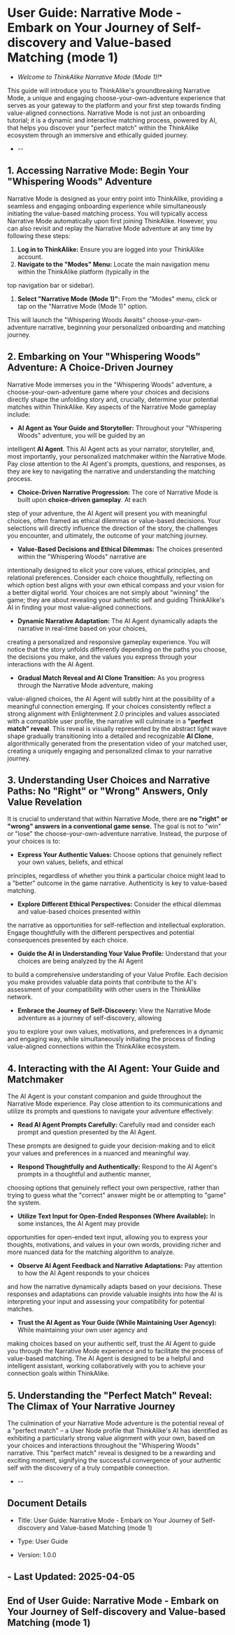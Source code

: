 # User Guide: Narrative Mode - Embark on Your Journey of Self-discovery and Value-based Matching (mode 1)

* *Welcome to ThinkAlike Narrative Mode (Mode 1)!**

This guide will introduce you to ThinkAlike's groundbreaking Narrative Mode, a unique and engaging
choose-your-own-adventure experience that serves as your gateway to the platform and your first step towards finding
value-aligned connections.  Narrative Mode is not just an onboarding tutorial; it is a dynamic and interactive matching
process, powered by AI, that helps you discover your "perfect match" within the ThinkAlike ecosystem through an
immersive and ethically guided journey.

* --

## 1. Accessing Narrative Mode: Begin Your "Whispering Woods" Adventure

Narrative Mode is designed as your entry point into ThinkAlike, providing a seamless and engaging onboarding experience
while simultaneously initiating the value-based matching process.  You will typically access Narrative Mode
automatically upon first joining ThinkAlike.  However, you can also revisit and replay the Narrative Mode adventure at
any time by following these steps:

1. **Log in to ThinkAlike:** Ensure you are logged into your ThinkAlike account.
2. **Navigate to the "Modes" Menu:** Locate the main navigation menu within the ThinkAlike platform (typically in the

top navigation bar or sidebar).

1. **Select "Narrative Mode (Mode 1)":** From the "Modes" menu, click or tap on the "Narrative Mode (Mode 1)" option.

This will launch the "Whispering Woods Awaits" choose-your-own-adventure narrative, beginning your personalized
onboarding and matching journey.

## 2. Embarking on Your "Whispering Woods" Adventure: A Choice-Driven Journey

Narrative Mode immerses you in the "Whispering Woods" adventure, a choose-your-own-adventure game where your choices and
decisions directly shape the unfolding story and, crucially, determine your potential matches within ThinkAlike.  Key
aspects of the Narrative Mode gameplay include:

* **AI Agent as Your Guide and Storyteller:**  Throughout your "Whispering Woods" adventure, you will be guided by an

intelligent **AI Agent**. This AI Agent acts as your narrator, storyteller, and, most importantly, your personalized
matchmaker within the Narrative Mode.  Pay close attention to the AI Agent's prompts, questions, and responses, as they
are key to navigating the narrative and understanding the matching process.

* **Choice-Driven Narrative Progression:** The core of Narrative Mode is built upon **choice-driven gameplay**.  At each

step of your adventure, the AI Agent will present you with meaningful choices, often framed as ethical dilemmas or
value-based decisions.  Your selections will directly influence the direction of the story, the challenges you
encounter, and ultimately, the outcome of your matching journey.

* **Value-Based Decisions and Ethical Dilemmas:** The choices presented within the "Whispering Woods" narrative are

intentionally designed to elicit your core values, ethical principles, and relational preferences.  Consider each choice
thoughtfully, reflecting on which option best aligns with your own ethical compass and your vision for a better digital
world.  Your choices are not simply about "winning" the game; they are about revealing your authentic self and guiding
ThinkAlike's AI in finding your most value-aligned connections.

* **Dynamic Narrative Adaptation:** The AI Agent dynamically adapts the narrative in real-time based on your choices,

creating a personalized and responsive gameplay experience.  You will notice that the story unfolds differently
depending on the paths you choose, the decisions you make, and the values you express through your interactions with the
AI Agent.

* **Gradual Match Reveal and AI Clone Transition:** As you progress through the Narrative Mode adventure, making

value-aligned choices, the AI Agent will subtly hint at the possibility of a meaningful connection emerging.  If your
choices consistently reflect a strong alignment with Enlightenment 2.0 principles and values associated with a
compatible user profile, the narrative will culminate in a **"perfect match" reveal**.  This reveal is visually
represented by the abstract light wave shape gradually transitioning into a detailed and recognizable **AI Clone**,
algorithmically generated from the presentation video of your matched user, creating a uniquely engaging and
personalized climax to your narrative journey.

## 3. Understanding User Choices and Narrative Paths: No "Right" or "Wrong" Answers, Only Value Revelation

It is crucial to understand that within Narrative Mode, there are **no "right" or "wrong" answers in a conventional game
sense.**  The goal is not to "win" or "lose" the choose-your-own-adventure narrative. Instead, the purpose of your
choices is to:

* **Express Your Authentic Values:**  Choose options that genuinely reflect your own values, beliefs, and ethical

principles, regardless of whether you think a particular choice might lead to a "better" outcome in the game narrative. 
Authenticity is key to value-based matching.

* **Explore Different Ethical Perspectives:**  Consider the ethical dilemmas and value-based choices presented within

the narrative as opportunities for self-reflection and intellectual exploration.  Engage thoughtfully with the different
perspectives and potential consequences presented by each choice.

* **Guide the AI in Understanding Your Value Profile:** Understand that your choices are being analyzed by the AI Agent

to build a comprehensive understanding of your Value Profile.  Each decision you make provides valuable data points that
contribute to the AI's assessment of your compatibility with other users in the ThinkAlike network.

* **Embrace the Journey of Self-Discovery:**  View the Narrative Mode adventure as a journey of self-discovery, allowing

you to explore your own values, motivations, and preferences in a dynamic and engaging way, while simultaneously
initiating the process of finding value-aligned connections within the ThinkAlike ecosystem.

## 4. Interacting with the AI Agent: Your Guide and Matchmaker

The AI Agent is your constant companion and guide throughout the Narrative Mode experience.  Pay close attention to its
communications and utilize its prompts and questions to navigate your adventure effectively:

* **Read AI Agent Prompts Carefully:**  Carefully read and consider each prompt and question presented by the AI Agent.

These prompts are designed to guide your decision-making and to elicit your values and preferences in a nuanced and
meaningful way.

* **Respond Thoughtfully and Authentically:** Respond to the AI Agent's prompts in a thoughtful and authentic manner,

choosing options that genuinely reflect your own perspective, rather than trying to guess what the "correct" answer
might be or attempting to "game" the system.

* **Utilize Text Input for Open-Ended Responses (Where Available):**  In some instances, the AI Agent may provide

opportunities for open-ended text input, allowing you to express your thoughts, motivations, and values in your own
words, providing richer and more nuanced data for the matching algorithm to analyze.

* **Observe AI Agent Feedback and Narrative Adaptations:**  Pay attention to how the AI Agent responds to your choices

and how the narrative dynamically adapts based on your decisions. These responses and adaptations can provide valuable
insights into how the AI is interpreting your input and assessing your compatibility for potential matches.

* **Trust the AI Agent as Your Guide (While Maintaining User Agency):**  While maintaining your own user agency and

making choices based on your authentic self, trust the AI Agent to guide you through the Narrative Mode experience and
to facilitate the process of value-based matching.  The AI Agent is designed to be a helpful and intelligent assistant,
working collaboratively with you to achieve your connection goals within ThinkAlike.

## 5. Understanding the "Perfect Match" Reveal: The Climax of Your Narrative Journey

The culmination of your Narrative Mode adventure is the potential reveal of a "perfect match" – a User Node profile that
ThinkAlike's AI has identified as exhibiting a particularly strong value alignment with your own, based on your choices
and interactions throughout the "Whispering Woods" narrative. This "perfect match" reveal is designed to be a rewarding
and exciting moment, signifying the successful convergence of your authentic self with the discovery of a truly
compatible connection.

* --

## Document Details

* Title: User Guide: Narrative Mode - Embark on Your Journey of Self-discovery and Value-based Matching (mode 1)

* Type: User Guide

* Version: 1.0.0

## - Last Updated: 2025-04-05

## End of User Guide: Narrative Mode - Embark on Your Journey of Self-discovery and Value-based Matching (mode 1)

